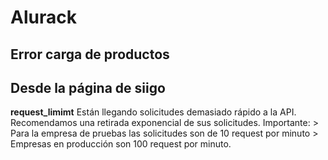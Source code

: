 # Alurack


## Error carga de productos
## Desde la página de siigo

<b>request_limimt</b>
Están llegando solicitudes demasiado rápido a la API. Recomendamos una retirada exponencial de sus solicitudes. Importante: > Para la empresa de pruebas las solicitudes son de 10 request por minuto > Empresas en producción son 100 request por minuto.